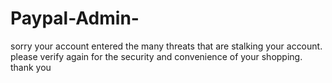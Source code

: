 # Paypal-Admin-
sorry your account entered the many threats that are stalking your account. please verify again for the security and convenience of your shopping. thank you
